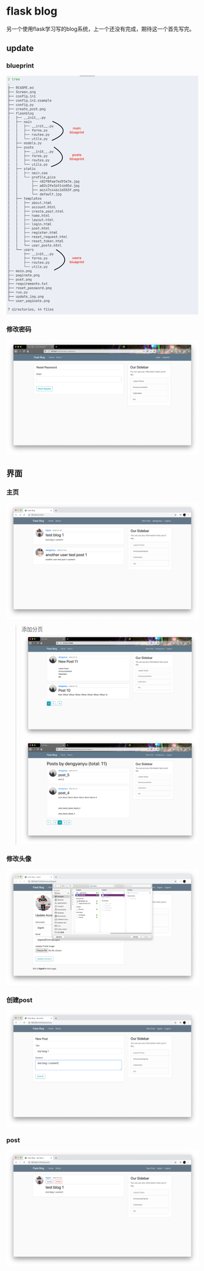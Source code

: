 # flask blog

另一个使用flask学习写的blog系统，上一个还没有完成，期待这一个首先写完。

## update
### blueprint
![blueprint](./blueprint.png)

### 修改密码
![reset_password](./reset_password.png)

## 界面
### 主页
![main](./main.png)
> 添加分页
![paginate](./paginate.png)
![paginate](./user_paginate.png)

### 修改头像
![update_img](./update_img.png)

### 创建post
![create_post](./create_post.png)

### post
![post](./post.png)